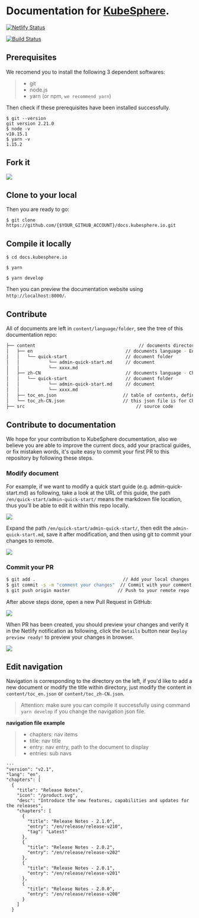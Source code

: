 # Documentation for [KubeSphere](https://github.com/kubesphere/kubesphere).

[![Netlify Status](https://api.netlify.com/api/v1/badges/eec97cb5-3fa0-4865-ad61-357edc16a145/deploy-status)](https://app.netlify.com/sites/kubesphere-docs/deploys)

[![Build Status](https://travis-ci.org/kubesphere/docs.kubesphere.io.svg)](https://travis-ci.org/kubesphere/docs.kubesphere.io)

## Prerequisites

We recomend you to install the following 3 dependent softwares:

> - git
> - node.js
> - yarn (or npm, `we recommend yarn`)

Then check if these prerequisites have been installed successfully.

```shell
$ git --version
git version 2.21.0
$ node -v
v10.15.1
$ yarn -v
1.15.2
```

## Fork it

![](https://pek3b.qingstor.com/kubesphere-docs/png/20191123154725.png)

## Clone to your local

Then you are ready to go:

```shell
$ git clone https://github.com/{$YOUR_GITHUB_ACCOUNT}/docs.kubesphere.io.git
```

## Compile it locally

```
$ cd docs.kubesphere.io

$ yarn

$ yarn develop
```

Then you can preview the documentation website using `http://localhost:8000/`.


## Contribute

All of documents are left in `content/language/folder`, see the tree of this documentation repo:

```bash
├── content                                       // documents directory
│   ├── en                                   // documents language - English version
│   │   └── quick-start                      // document folder
│   │           └── admin-quick-start.md     // document
│   │           └── xxxx.md
│   ├── zh-CN                                // documents language - Chinese version
│   │   └── quick-start                      // document folder
│   │           └── admin-quick-start.md     // document
│   │           └── xxxx.md
│   ├── toc_en.json                         // table of contents, define the page navigation, this json file is for English version of navigation.
│   └── toc_zh-CN.json                      // this json file is for Chinese version of navigation.
├── src                                          // source code

```

## Contribute to documentation

We hope for your contribution to KubeSphere documentation, also we believe you are able to improve the current docs, add your practical guides, or fix mistaken words, it's quite easy to commit your first PR to this repository by following these steps.

### Modify document

For example, if we want to modify a quick start guide (e.g. admin-quick-start.md) as following, take a look at the URL of this guide, the path `/en/quick-start/admin-quick-start/` means the markdown file location, thus you'll be able to edit it within this repo locally.

![](https://pek3b.qingstor.com/kubesphere-docs/png/20191123163146.png)

Expand the path `/en/quick-start/admin-quick-start/`, then edit the `admin-quick-start.md`, save it after modification, and then using git to commit your changes to remote.


![](https://pek3b.qingstor.com/kubesphere-docs/png/20191123162214.png)

### Commit your PR

```bash
$ git add .                                 // Add your local changes
$ git commit -s -m "comment your changes"  // Commit with your comment
$ git push origin master                  // Push to your remote repo
```

After above steps done, open a new Pull Request in GitHub:

![](https://pek3b.qingstor.com/kubesphere-docs/png/20191123163627.png)

When PR has been created, you should preview your changes and verify it in the Netlify notification as following, click the `Details` button near `Deploy preview ready!` to preview your changes in browser.

![](https://pek3b.qingstor.com/kubesphere-docs/png/20191123170208.png)

## Edit navigation

Navigation is corresponding to the directory on the left, if you'd like to add a new document or modify the title within directory, just modify the  content in `content/toc_en.json` or `content/toc_zh-CN.json`.

> Attention: make sure you can compile it successfully using command `yarn develop` if you change the navigation json file.

**navigation file example**

> - chapters: nav items
> - title: nav title
> - entry: nav entry, path to the document to display
> - entries: sub navs


```
···
"version": "v2.1",
"lang": "en",
"chapters": [
  {
    "title": "Release Notes",
    "icon": "/product.svg",
    "desc": "Introduce the new features, capabilities and updates for the releases",
    "chapters": [
      {
        "title": "Release Notes - 2.1.0",
        "entry": "/en/release/release-v210",
        "tag": "Latest"
      },
      {
        "title": "Release Notes - 2.0.2",
        "entry": "/en/release/release-v202"
      },
      {
        "title": "Release Notes - 2.0.1",
        "entry": "/en/release/release-v201"
      },
      {
        "title": "Release Notes - 2.0.0",
        "entry": "/en/release/release-v200"
      }
    ]
  }
```
